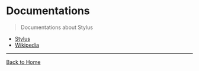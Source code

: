# Documentations

> Documentations about Stylus 

- [Stylus](http://stylus-lang.com/)
- [Wikipedia](https://en.wikipedia.org/wiki/Stylus_(stylesheet_language))

---
[Back to Home](/awesome-stylus)
